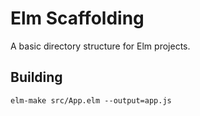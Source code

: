 # Elm Scaffolding

A basic directory structure for Elm projects.

## Building

`elm-make src/App.elm --output=app.js`
